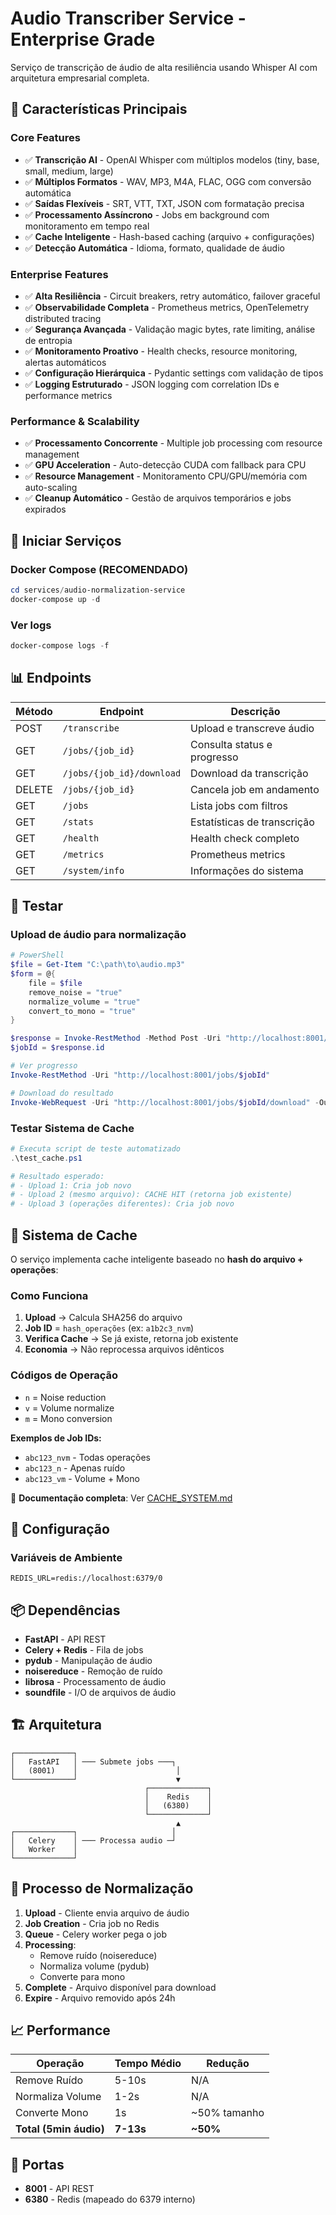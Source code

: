 # Audio Transcriber Service - Enterprise Grade

Serviço de transcrição de áudio de alta resiliência usando Whisper AI com arquitetura empresarial completa.

## 🚀 Características Principais

### Core Features
- ✅ **Transcrição AI** - OpenAI Whisper com múltiplos modelos (tiny, base, small, medium, large)
- ✅ **Múltiplos Formatos** - WAV, MP3, M4A, FLAC, OGG com conversão automática
- ✅ **Saídas Flexíveis** - SRT, VTT, TXT, JSON com formatação precisa
- ✅ **Processamento Assíncrono** - Jobs em background com monitoramento em tempo real
- ✅ **Cache Inteligente** - Hash-based caching (arquivo + configurações)
- ✅ **Detecção Automática** - Idioma, formato, qualidade de áudio

### Enterprise Features  
- ✅ **Alta Resiliência** - Circuit breakers, retry automático, failover graceful
- ✅ **Observabilidade Completa** - Prometheus metrics, OpenTelemetry distributed tracing
- ✅ **Segurança Avançada** - Validação magic bytes, rate limiting, análise de entropia
- ✅ **Monitoramento Proativo** - Health checks, resource monitoring, alertas automáticos
- ✅ **Configuração Hierárquica** - Pydantic settings com validação de tipos
- ✅ **Logging Estruturado** - JSON logging com correlation IDs e performance metrics

### Performance & Scalability
- ✅ **Processamento Concorrente** - Multiple job processing com resource management
- ✅ **GPU Acceleration** - Auto-detecção CUDA com fallback para CPU
- ✅ **Resource Management** - Monitoramento CPU/GPU/memória com auto-scaling
- ✅ **Cleanup Automático** - Gestão de arquivos temporários e jobs expirados

## 🚀 Iniciar Serviços

### Docker Compose (RECOMENDADO)
```powershell
cd services/audio-normalization-service
docker-compose up -d
```

### Ver logs
```powershell
docker-compose logs -f
```

## 📊 Endpoints

| Método | Endpoint | Descrição |
|--------|----------|-----------|
| POST | `/transcribe` | Upload e transcreve áudio |
| GET | `/jobs/{job_id}` | Consulta status e progresso |
| GET | `/jobs/{job_id}/download` | Download da transcrição |
| DELETE | `/jobs/{job_id}` | Cancela job em andamento |
| GET | `/jobs` | Lista jobs com filtros |
| GET | `/stats` | Estatísticas de transcrição |
| GET | `/health` | Health check completo |
| GET | `/metrics` | Prometheus metrics |
| GET | `/system/info` | Informações do sistema |

## 🧪 Testar

### Upload de áudio para normalização
```powershell
# PowerShell
$file = Get-Item "C:\path\to\audio.mp3"
$form = @{
    file = $file
    remove_noise = "true"
    normalize_volume = "true"
    convert_to_mono = "true"
}

$response = Invoke-RestMethod -Method Post -Uri "http://localhost:8001/normalize" -Form $form
$jobId = $response.id

# Ver progresso
Invoke-RestMethod -Uri "http://localhost:8001/jobs/$jobId"

# Download do resultado
Invoke-WebRequest -Uri "http://localhost:8001/jobs/$jobId/download" -OutFile "audio_normalized.mp3"
```

### Testar Sistema de Cache
```powershell
# Executa script de teste automatizado
.\test_cache.ps1

# Resultado esperado:
# - Upload 1: Cria job novo
# - Upload 2 (mesmo arquivo): CACHE HIT (retorna job existente)
# - Upload 3 (operações diferentes): Cria job novo
```

## 🔑 Sistema de Cache

O serviço implementa cache inteligente baseado no **hash do arquivo + operações**:

### Como Funciona
1. **Upload** → Calcula SHA256 do arquivo
2. **Job ID** = `hash_operações` (ex: `a1b2c3_nvm`)
3. **Verifica Cache** → Se já existe, retorna job existente
4. **Economia** → Não reprocessa arquivos idênticos

### Códigos de Operação
- `n` = Noise reduction
- `v` = Volume normalize
- `m` = Mono conversion

**Exemplos de Job IDs:**
- `abc123_nvm` - Todas operações
- `abc123_n` - Apenas ruído
- `abc123_vm` - Volume + Mono

📖 **Documentação completa**: Ver [CACHE_SYSTEM.md](./CACHE_SYSTEM.md)

## 🔧 Configuração

### Variáveis de Ambiente
```env
REDIS_URL=redis://localhost:6379/0
```

## 📦 Dependências

- **FastAPI** - API REST
- **Celery + Redis** - Fila de jobs
- **pydub** - Manipulação de áudio
- **noisereduce** - Remoção de ruído
- **librosa** - Processamento de áudio
- **soundfile** - I/O de arquivos de áudio

## 🏗️ Arquitetura

```
┌─────────────┐
│   FastAPI   │ ─── Submete jobs ───┐
│   (8001)    │                      │
└─────────────┘                      ▼
                              ┌─────────────┐
                              │    Redis    │
                              │   (6380)    │
                              └─────────────┘
                                     ▲
┌─────────────┐                     │
│   Celery    │ ─── Processa audio ─┘
│   Worker    │
└─────────────┘
```

## 🎵 Processo de Normalização

1. **Upload** - Cliente envia arquivo de áudio
2. **Job Creation** - Cria job no Redis
3. **Queue** - Celery worker pega o job
4. **Processing**:
   - Remove ruído (noisereduce)
   - Normaliza volume (pydub)
   - Converte para mono
5. **Complete** - Arquivo disponível para download
6. **Expire** - Arquivo removido após 24h

## 📈 Performance

| Operação | Tempo Médio | Redução |
|----------|-------------|---------|
| Remove Ruído | 5-10s | N/A |
| Normaliza Volume | 1-2s | N/A |
| Converte Mono | 1s | ~50% tamanho |
| **Total (5min áudio)** | **7-13s** | **~50%** |

## 🔐 Portas

- **8001** - API REST
- **6380** - Redis (mapeado do 6379 interno)
